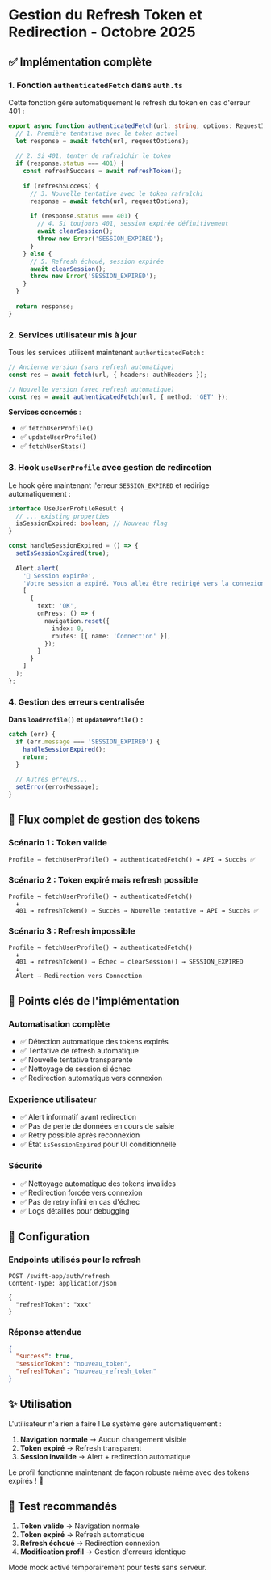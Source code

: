 # Gestion du Refresh Token et Redirection - Octobre 2025

## ✅ **Implémentation complète**

### **1. Fonction `authenticatedFetch` dans `auth.ts`**

Cette fonction gère automatiquement le refresh du token en cas d'erreur 401 :

```typescript
export async function authenticatedFetch(url: string, options: RequestInit = {}): Promise<Response> {
  // 1. Première tentative avec le token actuel
  let response = await fetch(url, requestOptions);
  
  // 2. Si 401, tenter de rafraîchir le token
  if (response.status === 401) {
    const refreshSuccess = await refreshToken();
    
    if (refreshSuccess) {
      // 3. Nouvelle tentative avec le token rafraîchi
      response = await fetch(url, requestOptions);
      
      if (response.status === 401) {
        // 4. Si toujours 401, session expirée définitivement
        await clearSession();
        throw new Error('SESSION_EXPIRED');
      }
    } else {
      // 5. Refresh échoué, session expirée
      await clearSession();
      throw new Error('SESSION_EXPIRED');
    }
  }
  
  return response;
}
```

### **2. Services utilisateur mis à jour**

Tous les services utilisent maintenant `authenticatedFetch` :

```typescript
// Ancienne version (sans refresh automatique)
const res = await fetch(url, { headers: authHeaders });

// Nouvelle version (avec refresh automatique)
const res = await authenticatedFetch(url, { method: 'GET' });
```

**Services concernés** :
- ✅ `fetchUserProfile()` 
- ✅ `updateUserProfile()`
- ✅ `fetchUserStats()`

### **3. Hook `useUserProfile` avec gestion de redirection**

Le hook gère maintenant l'erreur `SESSION_EXPIRED` et redirige automatiquement :

```typescript
interface UseUserProfileResult {
  // ... existing properties
  isSessionExpired: boolean; // Nouveau flag
}

const handleSessionExpired = () => {
  setIsSessionExpired(true);
  
  Alert.alert(
    '🔐 Session expirée',
    'Votre session a expiré. Vous allez être redirigé vers la connexion.',
    [
      {
        text: 'OK',
        onPress: () => {
          navigation.reset({
            index: 0,
            routes: [{ name: 'Connection' }],
          });
        }
      }
    ]
  );
};
```

### **4. Gestion des erreurs centralisée**

**Dans `loadProfile()` et `updateProfile()` :**
```typescript
catch (err) {
  if (err.message === 'SESSION_EXPIRED') {
    handleSessionExpired();
    return;
  }
  
  // Autres erreurs...
  setError(errorMessage);
}
```

## 🔄 **Flux complet de gestion des tokens**

### **Scénario 1 : Token valide**
```
Profile → fetchUserProfile() → authenticatedFetch() → API → Succès ✅
```

### **Scénario 2 : Token expiré mais refresh possible**
```
Profile → fetchUserProfile() → authenticatedFetch() 
  ↓
  401 → refreshToken() → Succès → Nouvelle tentative → API → Succès ✅
```

### **Scénario 3 : Refresh impossible**
```
Profile → fetchUserProfile() → authenticatedFetch()
  ↓
  401 → refreshToken() → Échec → clearSession() → SESSION_EXPIRED
  ↓
  Alert → Redirection vers Connection
```

## 🎯 **Points clés de l'implémentation**

### **Automatisation complète**
- ✅ Détection automatique des tokens expirés
- ✅ Tentative de refresh automatique
- ✅ Nouvelle tentative transparente
- ✅ Nettoyage de session si échec
- ✅ Redirection automatique vers connexion

### **Experience utilisateur**
- ✅ Alert informatif avant redirection
- ✅ Pas de perte de données en cours de saisie
- ✅ Retry possible après reconnexion
- ✅ État `isSessionExpired` pour UI conditionnelle

### **Sécurité**
- ✅ Nettoyage automatique des tokens invalides
- ✅ Redirection forcée vers connexion
- ✅ Pas de retry infini en cas d'échec
- ✅ Logs détaillés pour debugging

## 🔧 **Configuration**

### **Endpoints utilisés pour le refresh**
```http
POST /swift-app/auth/refresh
Content-Type: application/json

{
  "refreshToken": "xxx"
}
```

### **Réponse attendue**
```json
{
  "success": true,
  "sessionToken": "nouveau_token",
  "refreshToken": "nouveau_refresh_token"
}
```

## ✨ **Utilisation**

L'utilisateur n'a rien à faire ! Le système gère automatiquement :

1. **Navigation normale** → Aucun changement visible
2. **Token expiré** → Refresh transparent
3. **Session invalide** → Alert + redirection automatique

Le profil fonctionne maintenant de façon robuste même avec des tokens expirés ! 🚀

## 🧪 **Test recommandés**

1. **Token valide** → Navigation normale
2. **Token expiré** → Refresh automatique
3. **Refresh échoué** → Redirection connexion
4. **Modification profil** → Gestion d'erreurs identique

Mode mock activé temporairement pour tests sans serveur.